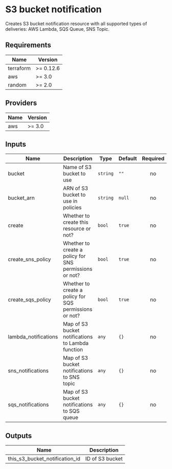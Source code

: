 # S3 bucket notification

Creates S3 bucket notification resource with all supported types of deliveries: AWS Lambda, SQS Queue, SNS Topic.

## Requirements

| Name | Version |
|------|---------|
| terraform | >= 0.12.6 |
| aws | >= 3.0 |
| random | >= 2.0 |

## Providers

| Name | Version |
|------|---------|
| aws | >= 3.0 |

## Inputs

| Name | Description | Type | Default | Required |
|------|-------------|------|---------|:--------:|
| bucket | Name of S3 bucket to use | `string` | `""` | no |
| bucket\_arn | ARN of S3 bucket to use in policies | `string` | `null` | no |
| create | Whether to create this resource or not? | `bool` | `true` | no |
| create\_sns\_policy | Whether to create a policy for SNS permissions or not? | `bool` | `true` | no |
| create\_sqs\_policy | Whether to create a policy for SQS permissions or not? | `bool` | `true` | no |
| lambda\_notifications | Map of S3 bucket notifications to Lambda function | `any` | `{}` | no |
| sns\_notifications | Map of S3 bucket notifications to SNS topic | `any` | `{}` | no |
| sqs\_notifications | Map of S3 bucket notifications to SQS queue | `any` | `{}` | no |

## Outputs

| Name | Description |
|------|-------------|
| this\_s3\_bucket\_notification\_id | ID of S3 bucket |


